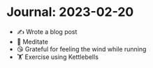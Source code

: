 # Journal: 2023-02-20

* ✍️ Wrote a blog post
* 🧘 Meditate
* 😘 Grateful for feeling the wind while running
* 🏋️ Exercise using Kettlebells

